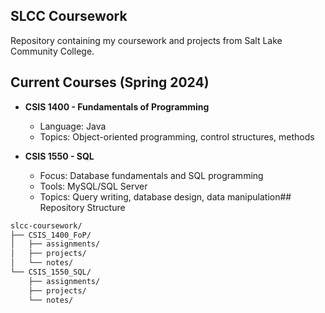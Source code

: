 ## SLCC Coursework

Repository containing my coursework and projects from Salt Lake Community College.

## Current Courses (Spring 2024)

- **CSIS 1400 - Fundamentals of Programming**
  - Language: Java
  - Topics: Object-oriented programming, control structures, methods

- **CSIS 1550 - SQL**
  - Focus: Database fundamentals and SQL programming
  - Tools: MySQL/SQL Server
  - Topics: Query writing, database design, data manipulation## Repository Structure

```bash
slcc-coursework/
├── CSIS_1400_FoP/
│   ├── assignments/
│   ├── projects/
│   └── notes/
└── CSIS_1550_SQL/
    ├── assignments/
    ├── projects/
    └── notes/
```

